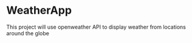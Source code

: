 # WeatherApp
This project will use openweather API to display weather from locations around the globe
